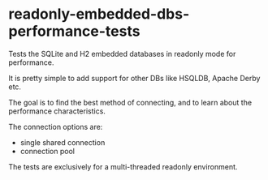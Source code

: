 readonly-embedded-dbs-performance-tests
=======================================

Tests the SQLite and H2 embedded databases in readonly mode for performance.

It is pretty simple to add support for other DBs like HSQLDB, Apache Derby etc.

The goal is to find the best method of connecting, and to learn about the performance characteristics.

The connection options are:
* single shared connection
* connection pool

The tests are exclusively for a multi-threaded readonly environment.

